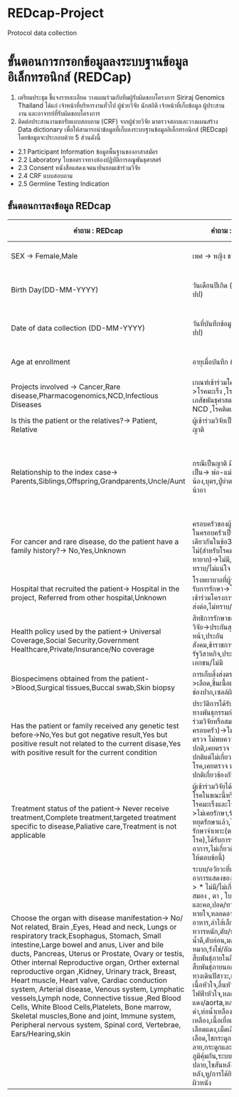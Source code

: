 # REDcap-Project
Protocol data collection
# **ขั้นตอนการกรอกข้อมูลลงระบบฐานข้อมูลอิเล็กทรอนิกส์ (REDCap)**
1. เตรียมประชุม ชี้แจงรายละเอียด วางแผนร่วมกับทีมผู้รับผิดชอบโครงการ Siriraj Genomics Thailand ได้แก่ เจ้าหน้าที่บริหารงานทั่วไป ผู้ช่วยวิจัย นักสถิติ เจ้าหน้าที่เก็บข้อมูล ผู้ประสานงาน และอาจารย์ที่รับผิดชอบโครงการ 
2. ติดต่อประสานงานขอรับแบบสอบถาม (CRF) จากผู้ช่วยวิจัย มาตรวจสอบและวางแผนสร้าง Data dictionary เพื่อให้สามารถนำข้อมูลที่เก็บลงระบบฐานข้อมูลอิเล็กทรอนิกส์ (REDcap) โดยข้อมูลจะประกอบด้วย 5 ส่วนดังนี้ 
* 2.1 Participant Information ข้อมูลพื้นฐานของอาสาสมัคร
* 2.2 Laboratory ใบขอตรวจทางห้องปฏิบัติการอณูพันธุศาสตร์
* 2.3 Consent หนังสือแสดงเจตนายินยอมเข้าร่วมวิจัย
* 2.4 CRF แบบสอบถาม
* 2.5 Germline Testing Indication
## ขั้นตอนการลงข้อมูล REDcap ##
  | คำถาม : REDcap  |  คำถาม : CRF   | คำอธิบายตัวแปร | เงื่อนไขตัวแปร |
  |-------------|--------------|-------------------|-----------|
  |  SEX -> Female,Male |    เพศ -> หญิง ชาย      |  เพศของอาสาสมัคร|-|
  |Birth Day(DD-MM-YYYY)|วันเดือนปีเกิด (วว-ดด-ปป)|วันเดือนปีเกิดของอาสาสมัคร|  ปีต้องแปลงเป็น ค.ศ.|
  |Date of data collection (DD-MM-YYYY) | วันที่บันทึกข้อมูล (วว-ดด-ปป)|วันที่กรอก CRF |ปีต้องแปลงเป็น ค.ศ.|
  |Age at enrollment | อายุเมื่อบันทึก (ปี)| อายุเมื่อกรอก CRF| บันทึกเป็นปี |
  |Projects involved -> Cancer,Rare disease,Pharmacogenomics,NCD,Infectious Diseases|เกณฑ์เข้าร่วมโครงการ->โรคมะเร็ง ,โรคหายาก , เภสัชพันธุศาสตร์/แพ้ยา ,โรค NCD ,โรคติดเชื้อโรค|โรคที่อาสาสมัครเป็น|ตอบได้ข้อเดียว|
|Is this the patient or the relatives?-> Patient, Relative|ผู้เข้าร่วมวิจัยเป็น -> ผู้ป่วย , ญาติ|คนกรอก CRF |-|\
|Relationship to the index case-> Parents,Siblings,Offspring,Grandparents,Uncle/Aunt|กรณีเป็นญาติ มีความสัมพันธ์เป็น-> พ่อ-แม่ ,พี่น้อง,บุตร,ปู่ย่าตายาย,ลุงป้าน้าอา|ความสัมพันธ์กับผู้ป่วย|ข้อคำถามจะแสดงเมื่อเลือกตัวเลือก ญาติ|
|For cancer and rare disease, do the patient have a family history?-> No,Yes,Unknown|ครอบครัวของผู้วิจัยมีสมาชิกในครอบครัวเป็นโรคกลุ่มเดียวกันในข้อ3หรือไม่(สำหรับโรคมะเร็งและโรคหายาก)->ไม่มี,มี(กีคน),ไม่ทราบ/ไม่แน่ใจ|ครอบครัวของผู้วิจัยมีใครเป็นโรคตามข้อ 3 หรือไม่|ถ้าตอบมี ระบุจำนวนคน|
|Hospital that recruited the patient-> Hospital in the project, Referred from other hospital,Unknown|โรงพยาบาลที่ผู้ร่วมวิจัยเข้ารับการรักษา->โรงพยาบาลที่เข้าร่วมโครงการ,โรงพยาบาลส่งต่อ,ไม่ทราบ/ไม่แน่ใจ|โรงพยาบาลที่เข้ารับการรักษา|-|
|Health policy used by the patient-> Universal Coverage,Social Security,Government Healthcare,Private/Insurance/No coverage|สิทธิการรักษาของผู้เข้าร่วมวิจัย->ประกันสุขภาพถ้วนหน้า,ประกันสังคม,ข้าราชการ/รัฐวิสาหกิจ,ประกันสุขภาพเอกชน/ไม่มี|สิทธิการรักษาของผู้ร่วมวิจัย|-|
|Biospecimens obtained from the patient->Blood,Surgical tissues,Buccal swab,Skin biopsy|การเก็บสิ่งส่งตรวจ->เลือด,ชิ้นเนื้อผ่าตัด,เยื่อบุช่องปาก,เซลล์ผิวหนัง|สิ่งส่งตรวจของผู้วิจัย|ตอบได้มากกว่า 1|
|Has the patient or family received any genetic test before->No,Yes but got negative result,Yes but positive result not related to the current disase,Yes with positive result for the current condition|ประวัติการได้รับการตรวจทางพันธุกรรมก่อนหน้านี้(ผู้ร่วมวิจัยหรือสมาชิกในครอบครัว)->ไม่เคย,เคยตรวจ ไม่พบความผิดปกติ,เคยตรวจ พบความผิดปกติแต่ไม่เกี่ยวข้องกับโรค,เคยตรวจ พบความผิดปกติเกี่ยวข้องกับโรค|ประวัติการได้รับการตรวจทางพันธุกรรมก่อนหน้านี้|-|
|Treatment status of the patient-> Never receive treatment,Complete treatment,targeted treatment specific to disease,Paliative care,Treatment is not applicable|ผู้เข้าร่วมวิจัยได้รับการรักษาโรคในขณะนี้หรือไม่(กรณีโรคมะเร็งและโรคหายาก)->ไม่เคยรักษา,รักษาครบ/หยุดรักษาแล้ว,ได้รับการรักษาจำเพาะ(ตรงกับโรค),ได้รับการรักษาตามอาการ,ไม่เกี่ยวข้อง(โรคอื่นให้ตอบข้อนี้)|ผู้เข้าร่วมวิจัยได้รับการรักษาโรคในขณะนี้หรือไม่|เฉพาะโรคมะเร็งและโรคหายาก|
|Choose the organ with disease manifestation-> No/ Not related, Brain ,Eyes, Head and neck, Lungs or respiratory track,Esophagus, Stomach, Small intestine,Large bowel and anus, Liver and bile ducts, Pancreas, Uterus or Prostate, Ovary or testis, Other internal Reproductive organ, Orther external reproductive organ ,Kidney, Urinary track, Breast, Heart muscle, Heart valve, Cardiac conduction system, Arterial disease, Venous system, Lymphatic vessels,Lymph node, Connective tissue ,Red Blood Cells, White Blood Cells,Platelets, Bone marrow, Skeletal muscles,Bone and joint, Immune system, Peripheral nervous system, Spinal cord, Vertebrae, Ears/Hearing,skin|ระบบ/อวัยวะที่เป็นโรค/มีอาการแสดงของผู้ร่วมวิจัย -> * ไม่มี/ไม่เกี่ยวข้อง , สมอง , ตา , ใบหน้า/ศีรษะและคอ,ปอด/ทางเดินหายใจ,หลอดอาหาร,กระเพาะอาหาร,ลำไส้เล็ก,ลำไส้ใหญ่/ทวารหนัก,ตับ/ทางเดินน้ำดี,ตับอ่อน,มดลูก/ต่อมลูกหมาก,รังไข่/อัณฑะ,ระบบสืบพันธุ์ภายในอื่น,ระบบสืบพันธุ์ภายนอก,ไต,ระบบทางเดินปัสาวะ,เต้านม,กล้ามเนื้อหัวใจ,ลิ้นหัวใจ,ระบบไฟฟ้าหัวใจ,หลอดเลือดแดง/aorta,หลอดเลือดดำ,ท่อน้ำเหลือง,ต่อมน้ำเหลือง,เนื้อเยื่อเกี่ยวพัน,เม็ดเลือดแดง,เม็ดเลือดขาว,เกล็ดเลือด,ไขกระดูก,กล้ามเนื้อลาย,กระดูกและข้อ,ระบบภูมิคุ้มกัน,ระบบประสาทส่วนปลาย,ไขสันหลัง,กระดูกสันหลัง,หู/การได้ยิน,ระบบผิวหนัง|-|เลือกได้มากกว่าหนึ่งข้อ|


